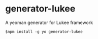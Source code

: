 # generator-lukee

A yeoman generator for Lukee framework

```
$npm install -g yo generator-lukee
```

